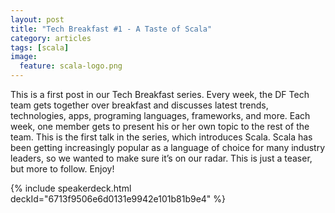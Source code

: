 ```yaml
---
layout: post
title: "Tech Breakfast #1 - A Taste of Scala"
category: articles
tags: [scala]
image:
  feature: scala-logo.png
---
```


This is a first post in our Tech Breakfast series. Every week, the DF Tech team gets together over breakfast and discusses latest trends, technologies, apps, programing languages, frameworks, and more. Each week, one member gets to present his or her own topic to the rest of the team. This is the first talk in the series, which introduces Scala. Scala has been getting increasingly popular as a language of choice for many industry leaders, so we wanted to make sure it’s on our radar. This is just a teaser, but more to follow. Enjoy!

{% include speakerdeck.html deckId="6713f9506e6d0131e9942e101b81b9e4" %}

